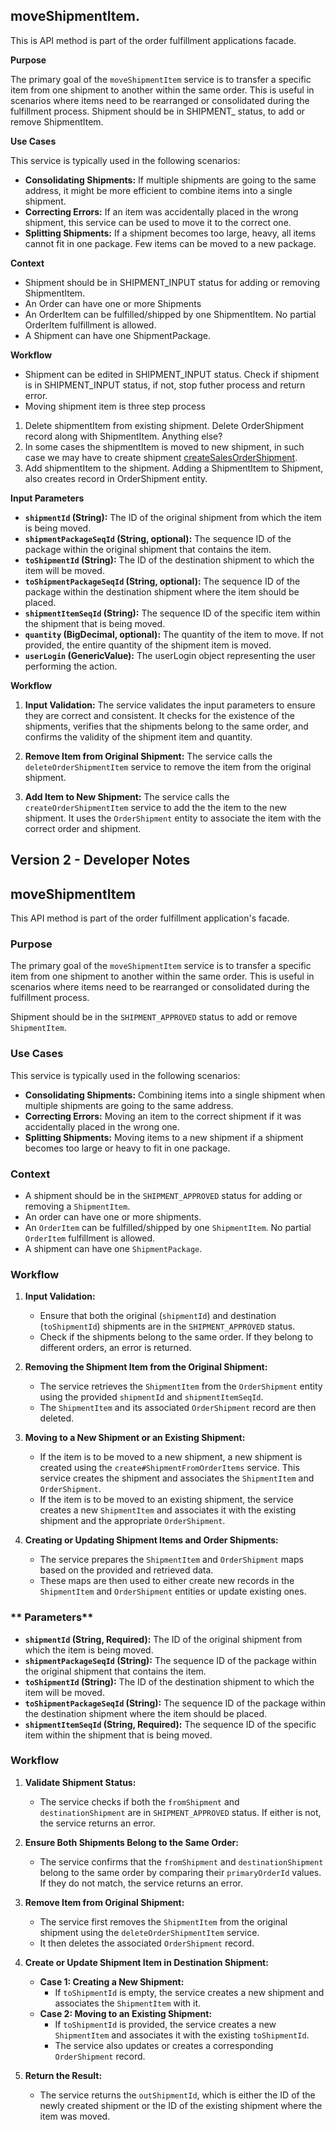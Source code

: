 ## **moveShipmentItem**.

This is API method is part of the order fulfillment applications facade. 

**Purpose**

The primary goal of the `moveShipmentItem` service is to transfer a specific item from one shipment to another within the same order. This is useful in scenarios where items need to be rearranged or consolidated during the fulfillment process.
Shipment should be in SHIPMENT_ status, to add or remove ShipmentItem.  

**Use Cases**

This service is typically used in the following scenarios:

*   **Consolidating Shipments:** If multiple shipments are going to the same address, it might be more efficient to combine items into a single shipment.
*   **Correcting Errors:** If an item was accidentally placed in the wrong shipment, this service can be used to move it to the correct one.
*   **Splitting Shipments:** If a shipment becomes too large, heavy, all items cannot fit in one package. Few items can be moved to a new package. 

**Context**
*  Shipment should be in SHIPMENT_INPUT status for adding or removing ShipmentItem.
*  An Order can have one or more Shipments
*  An OrderItem can be fulfilled/shipped by one ShipmentItem. No partial OrderItem fulfillment is allowed.
*  A Shipment can have one ShipmentPackage.

**Workflow**
*  Shipment can be edited in SHIPMENT_INPUT status. Check if shipment is in SHIPMENT_INPUT status, if not, stop futher process and return error.
*  Moving shipment item is three step process 
  1. Delete shipmentItem from existing shipment. Delete OrderShipment record along with ShipmentItem. Anything else?
  2. In some cases the shipmentItem is moved to new shipment, in such case we may have to create shipment [createSalesOrderShipment](createSalesOrderShipment.md). 
  3. Add shipmentItem to the shipment. Adding a ShipmentItem to Shipment, also creates record in OrderShipment entity.


**Input Parameters**

*   **`shipmentId` (String):** The ID of the original shipment from which the item is being moved.
*   **`shipmentPackageSeqId` (String, optional):** The sequence ID of the package within the original shipment that contains the item.
*   **`toShipmentId` (String):** The ID of the destination shipment to which the item will be moved.
*   **`toShipmentPackageSeqId` (String, optional):** The sequence ID of the package within the destination shipment where the item should be placed.
*   **`shipmentItemSeqId` (String):** The sequence ID of the specific item within the shipment that is being moved.
*   **`quantity` (BigDecimal, optional):** The quantity of the item to move. If not provided, the entire quantity of the shipment item is moved.
*   **`userLogin` (GenericValue):** The userLogin object representing the user performing the action.


**Workflow**

1.  **Input Validation:** The service validates the input parameters to ensure they are correct and consistent. It checks for the existence of the shipments, verifies that the shipments belong to the same order, and confirms the validity of the shipment item and quantity.

2.  **Remove Item from Original Shipment:** The service calls the `deleteOrderShipmentItem` service to remove the item from the original shipment.

3.  **Add Item to New Shipment:** The service calls the `createOrderShipmentItem` service to add the the item to the new shipment. It uses the `OrderShipment` entity to associate the item with the correct order and shipment.

## Version 2 - Developer Notes 
## **moveShipmentItem**

This API method is part of the order fulfillment application's facade.

### **Purpose**

The primary goal of the `moveShipmentItem` service is to transfer a specific item from one shipment to another within the same order. This is useful in scenarios where items need to be rearranged or consolidated during the fulfillment process.

Shipment should be in the `SHIPMENT_APPROVED` status to add or remove `ShipmentItem`.

### **Use Cases**

This service is typically used in the following scenarios:

- **Consolidating Shipments:** Combining items into a single shipment when multiple shipments are going to the same address.
- **Correcting Errors:** Moving an item to the correct shipment if it was accidentally placed in the wrong one.
- **Splitting Shipments:** Moving items to a new shipment if a shipment becomes too large or heavy to fit in one package.

### **Context**

- A shipment should be in the `SHIPMENT_APPROVED` status for adding or removing a `ShipmentItem`.
- An order can have one or more shipments.
- An `OrderItem` can be fulfilled/shipped by one `ShipmentItem`. No partial `OrderItem` fulfillment is allowed.
- A shipment can have one `ShipmentPackage`.

### **Workflow**

1. **Input Validation:** 
   - Ensure that both the original (`shipmentId`) and destination (`toShipmentId`) shipments are in the `SHIPMENT_APPROVED` status. 
   - Check if the shipments belong to the same order. If they belong to different orders, an error is returned.

2. **Removing the Shipment Item from the Original Shipment:**
   - The service retrieves the `ShipmentItem` from the `OrderShipment` entity using the provided `shipmentId` and `shipmentItemSeqId`.
   - The `ShipmentItem` and its associated `OrderShipment` record are then deleted.

3. **Moving to a New Shipment or an Existing Shipment:**
   - If the item is to be moved to a new shipment, a new shipment is created using the `create#ShipmentFromOrderItems` service. This service creates the shipment and associates the `ShipmentItem` and `OrderShipment`.
   - If the item is to be moved to an existing shipment, the service creates a new `ShipmentItem` and associates it with the existing shipment and the appropriate `OrderShipment`.

4. **Creating or Updating Shipment Items and Order Shipments:**
   - The service prepares the `ShipmentItem` and `OrderShipment` maps based on the provided and retrieved data.
   - These maps are then used to either create new records in the `ShipmentItem` and `OrderShipment` entities or update existing ones.

### ** Parameters**

- **`shipmentId` (String, Required):** The ID of the original shipment from which the item is being moved.
- **`shipmentPackageSeqId` (String):** The sequence ID of the package within the original shipment that contains the item.
- **`toShipmentId` (String):** The ID of the destination shipment to which the item will be moved.
- **`toShipmentPackageSeqId` (String):** The sequence ID of the package within the destination shipment where the item should be placed.
- **`shipmentItemSeqId` (String, Required):** The sequence ID of the specific item within the shipment that is being moved.

### **Workflow**

1. **Validate Shipment Status:**
   - The service checks if both the `fromShipment` and `destinationShipment` are in `SHIPMENT_APPROVED` status. If either is not, the service returns an error.

2. **Ensure Both Shipments Belong to the Same Order:**
   - The service confirms that the `fromShipment` and `destinationShipment` belong to the same order by comparing their `primaryOrderId` values. If they do not match, the service returns an error.

3. **Remove Item from Original Shipment:**
   - The service first removes the `ShipmentItem` from the original shipment using the `deleteOrderShipmentItem` service.
   - It then deletes the associated `OrderShipment` record.

4. **Create or Update Shipment Item in Destination Shipment:**
   - **Case 1: Creating a New Shipment:**
     - If `toShipmentId` is empty, the service creates a new shipment and associates the `ShipmentItem` with it.
   - **Case 2: Moving to an Existing Shipment:**
     - If `toShipmentId` is provided, the service creates a new `ShipmentItem` and associates it with the existing `toShipmentId`.
     - The service also updates or creates a corresponding `OrderShipment` record.

5. **Return the Result:**
   - The service returns the `outShipmentId`, which is either the ID of the newly created shipment or the ID of the existing shipment where the item was moved.


